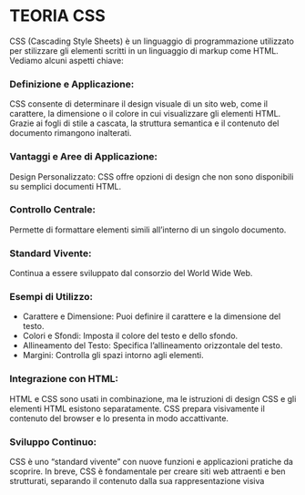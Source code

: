 # TEORIA CSS

CSS (Cascading Style Sheets) è un linguaggio di programmazione utilizzato per stilizzare gli elementi scritti in un linguaggio di markup come HTML. Vediamo alcuni aspetti chiave:

### Definizione e Applicazione:
CSS consente di determinare il design visuale di un sito web, come il carattere, la dimensione o il colore in cui visualizzare gli elementi HTML.
Grazie ai fogli di stile a cascata, la struttura semantica e il contenuto del documento rimangono inalterati.

### Vantaggi e Aree di Applicazione:
Design Personalizzato: CSS offre opzioni di design che non sono disponibili su semplici documenti HTML.

### Controllo Centrale: 
Permette di formattare elementi simili all’interno di un singolo documento.

### Standard Vivente: 
Continua a essere sviluppato dal consorzio del World Wide Web.

### Esempi di Utilizzo:
- Carattere e Dimensione: Puoi definire il carattere e la dimensione del testo.
- Colori e Sfondi: Imposta il colore del testo e dello sfondo.
- Allineamento del Testo: Specifica l’allineamento orizzontale del testo.
- Margini: Controlla gli spazi intorno agli elementi.

### Integrazione con HTML:
HTML e CSS sono usati in combinazione, ma le istruzioni di design CSS e gli elementi HTML esistono separatamente.
CSS prepara visivamente il contenuto del browser e lo presenta in modo accattivante.

### Sviluppo Continuo:
CSS è uno “standard vivente” con nuove funzioni e applicazioni pratiche da scoprire.
In breve, CSS è fondamentale per creare siti web attraenti e ben strutturati, separando il contenuto dalla sua rappresentazione visiva 